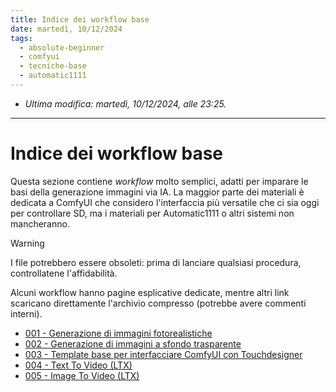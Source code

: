 ```yaml
---
title: Indice dei workflow base
date: martedì, 10/12/2024
tags:
  - absolute-beginner
  - comfyui
  - tecniche-base
  - automatic1111
---
```


- *Ultima modifica: martedì, 10/12/2024, alle 23:25.*

---

# Indice dei workflow base

Questa sezione contiene *workflow* molto semplici, adatti per imparare le basi della generazione immagini via IA. La maggior parte dei materiali è dedicata a ComfyUI che considero l'interfaccia più versatile che ci sia oggi per controllare SD, ma i materiali per Automatic1111 o altri sistemi non mancheranno.

> [!Warning]
> I file potrebbero essere obsoleti: prima di lanciare qualsiasi procedura, controllatene l'affidabilità.

Alcuni workflow hanno pagine esplicative dedicate, mentre altri link scaricano direttamente l'archivio compresso (potrebbe avere commenti interni). 

- [001 - Generazione di immagini fotorealistiche](ImmaginiFotorealistiche.md)
- [002 - Generazione di immagini a sfondo trasparente](SfondoTrasparente.zip)
- [003 - Template base per interfacciare ComfyUI con Touchdesigner](Touchdesigner.zip)
- [004 - Text To Video (LTX)](LTX-txt2vid.zip)
- [005 - Image To Video (LTX)](LTX-img2vid.zip)